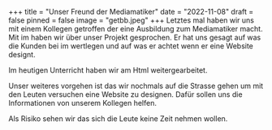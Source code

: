 +++
title = "Unser Freund der Mediamatiker"
date = "2022-11-08"
draft = false
pinned = false
image = "getbb.jpeg"
+++
L﻿etztes mal haben wir uns mit einem Kollegen getroffen der eine Ausbildung zum Mediamatiker macht. Mit im haben wir über unser Projekt gesprochen. Er hat uns gesagt auf was die Kunden bei im wertlegen und auf was er achtet wenn er eine Website designt. 

I﻿m heutigen Unterricht haben wir am Html weitergearbeitet. 

U﻿nser weiteres vorgehen ist das wir nochmals auf die Strasse gehen um mit den Leuten versuchen eine Website zu designen. Dafür sollen uns die Informationen von unserem Kollegen helfen. 

A﻿ls Risiko sehen wir das sich die Leute keine Zeit nehmen wollen.